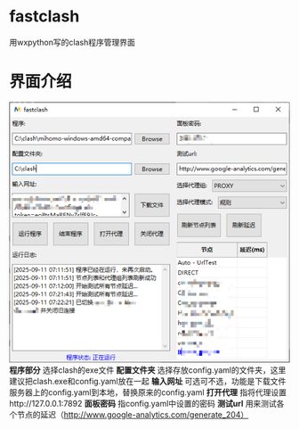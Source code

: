 # fastclash

用wxpython写的clash程序管理界面

# 界面介绍

![image](https://github.com/hansid/fastclash/blob/main/Snipaste_2025-09-11_07-39-59.png)
**程序部分**
选择clash的exe文件
**配置文件夹**
选择存放config.yaml的文件夹，这里建议把clash.exe和config.yaml放在一起
**输入网址**
可选可不选，功能是下载文件服务器上的config.yaml到本地，替换原来的config.yaml
**打开代理**
指将代理设置http://127.0.0.1:7892
**面板密码**
指config.yaml中设置的密码
**测试url**
用来测试各个节点的延迟（http://www.google-analytics.com/generate_204）
